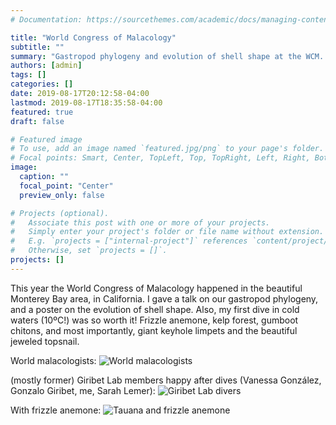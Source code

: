 ```yaml
---
# Documentation: https://sourcethemes.com/academic/docs/managing-content/

title: "World Congress of Malacology"
subtitle: ""
summary: "Gastropod phylogeny and evolution of shell shape at the WCM. Also diving at the beautiful Monterey Bay area. **Click for pics!**"
authors: [admin]
tags: []
categories: []
date: 2019-08-17T20:12:58-04:00
lastmod: 2019-08-17T18:35:58-04:00
featured: true
draft: false

# Featured image
# To use, add an image named `featured.jpg/png` to your page's folder.
# Focal points: Smart, Center, TopLeft, Top, TopRight, Left, Right, BottomLeft, Bottom, BottomRight.
image:
  caption: ""
  focal_point: "Center"
  preview_only: false

# Projects (optional).
#   Associate this post with one or more of your projects.
#   Simply enter your project's folder or file name without extension.
#   E.g. `projects = ["internal-project"]` references `content/project/deep-learning/index.md`.
#   Otherwise, set `projects = []`.
projects: []
---
```


This year the World Congress of Malacology happened in the beautiful Monterey Bay area, in California. I gave a talk on our gastropod phylogeny, and a poster on the evolution of shell shape.
Also, my first dive in cold waters (10ºC!) was so worth it! Frizzle anemone, kelp forest, gumboot chitons, and most importantly, giant keyhole limpets and the beautiful jeweled topsnail.

World malacologists:
![World malacologists](/post/wcm2019-all.jpg)

(mostly former) Giribet Lab members happy after dives (Vanessa González, Gonzalo Giribet, me, Sarah Lemer):
![Giribet Lab divers](/post/wcm2019-giribetlab.jpg)

With frizzle anemone:
![Tauana and frizzle anemone](/post/wcm2019-anemone.jpg)
